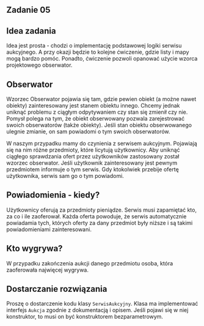## Zadanie 05
## Idea zadania
Idea jest prosta - chodzi o implementację podstawowej logiki serwisu aukcyjnego. A przy okazji będzie to kolejne ćwiczenie, gdzie listy i mapy mogą bardzo pomóc. Ponadto, ćwiczenie pozwoli opanować użycie wzorca projektowego obserwator.

## Obserwator
Wzorzec Obserwator pojawia się tam, gdzie pewien obiekt (a możne nawet obiekty) zainteresowany jest stanem obiektu innego. Chcemy jednak uniknąć problemu z ciągłym odpytywaniem czy stan się zmienił czy nie. Pomysł polega na tym, że obiekt obserwowany pozwala zarejestrować swoich obserwatorów (także obiekty). Jeśli stan obiektu obserwowanego ulegnie zmianie, on sam powiadomi o tym swoich obserwatorów.

W naszym przypadku mamy do czynienia z serwisem aukcyjnym. Pojawiają się na nim różne przedmioty, które licytują użytkownicy. Aby uniknąć ciągłego sprawdzania ofert przez użytkowników zastosowany został wzorzec obserwator. Jeśli użytkownik zainteresowany jest pewnym przedmiotem informuje o tym serwis. Gdy ktokolwiek przebije ofertę użytkownika, serwis sam go o tym powiadomi.

## Powiadomienia - kiedy?
Użytkownicy oferują za przedmioty pieniądze. Serwis musi zapamiętać kto, za co i ile zaoferował. Każda oferta powoduje, że serwis automatycznie powiadamia tych, których oferty za dany przedmiot były niższe i są takimi powiadomieniami zainteresowani.

## Kto wygrywa?
W przypadku zakończenia aukcji danego przedmiotu osoba, która zaoferowała najwięcej wygrywa.

## Dostarczanie rozwiązania
Proszę o dostarczenie kodu klasy ```SerwisAukcyjny```. Klasa ma implementować interfejs ```Aukcja``` zgodnie z dokumentacją i opisem. Jeśli pojawi się w niej konstruktor, to musi on być konstruktorem bezparametrowym.